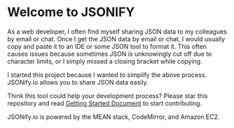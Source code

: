# Welcome to JSONIFY

As a web developer, I often find myself sharing JSON data to my colleagues by email or chat. Once I get the JSON data by email or chat, I would usually copy and paste it to an IDE or some JSON tool to format it. This often causes issues because sometimes JSON is unknowingly cut off due to character limits, or I simply missed a closing bracket while copying.

I started this project because I wanted to simplify the above process. JSONify.io allows you to share JSON data easily.

Think this tool could help your development process?
Please star this repository and read [Getting Started Document] to start contributing.

JSONify.io is powered by the MEAN stack, CodeMirror, and Amazon EC2.

[Getting Started Document]: https://github.com/WonSong/jsonify/blob/master/GETTINGSTARTED.md
